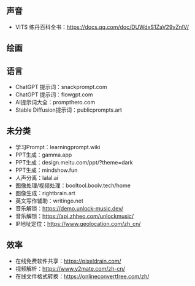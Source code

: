 ## 声音
+ VITS 练丹百科全书：https://docs.qq.com/doc/DUWdxS1ZaV29vZnlV/
## 绘画
## 语言
+ ChatGPT 提示词：snackprompt.com
+ ChatGPT 提示词：flowgpt.com
+ AI提示词大全：prompthero.com
+ Stable Diffusion提示词：publicprompts.art
## 未分类
+ 学习Prompt：learningprompt.wiki
+ PPT生成：gamma.app 
+ PPT生成：design.meitu.com/ppt/?theme=dark
+ PPT生成：mindshow.fun
+ 人声分离：lalal.ai
+ 图像处理/视频处理：booltool.boolv.tech/home
+ 图像生成：rightbrain.art
+ 英文写作辅助：writingo.net
+ 音乐解锁：https://demo.unlock-music.dev/
+ 音乐解锁：https://api.zhheo.com/unlockmusic/
+ IP地址定位：https://www.geolocation.com/zh_cn/
## 效率
+ 在线免费软件共享：https://pixeldrain.com/
+ 视频解析：https://www.y2mate.com/zh-cn/
+ 在线文件格式转换：https://onlineconvertfree.com/zh/
